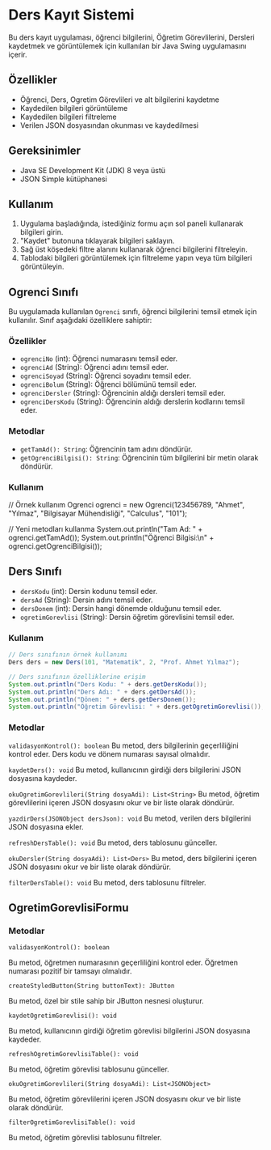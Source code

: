 
# Ders Kayıt Sistemi

Bu ders kayıt uygulaması, öğrenci bilgilerini, Öğretim Görevlilerini, Dersleri kaydetmek ve görüntülemek için kullanılan bir Java Swing uygulamasını içerir.

## Özellikler

- Öğrenci, Ders, Ogretim Görevlileri ve alt bilgilerini kaydetme
- Kaydedilen bilgileri görüntüleme
- Kaydedilen bilgileri filtreleme
- Verilen JSON dosyasından okunması ve kaydedilmesi

## Gereksinimler

- Java SE Development Kit (JDK) 8 veya üstü
- JSON Simple kütüphanesi

## Kullanım

1. Uygulama başladığında, istediğiniz formu açın sol paneli kullanarak bilgileri girin.
2. "Kaydet" butonuna tıklayarak bilgileri saklayın.
3. Sağ üst köşedeki filtre alanını kullanarak öğrenci bilgilerini filtreleyin.
4. Tablodaki bilgileri görüntülemek için filtreleme yapın veya tüm bilgileri görüntüleyin.

## Ogrenci Sınıfı

Bu uygulamada kullanılan `Ogrenci` sınıfı, öğrenci bilgilerini temsil etmek için kullanılır. Sınıf aşağıdaki özelliklere sahiptir:

### Özellikler

- `ogrenciNo` (int): Öğrenci numarasını temsil eder.
- `ogrenciAd` (String): Öğrenci adını temsil eder.
- `ogrenciSoyad` (String): Öğrenci soyadını temsil eder.
- `ogrenciBolum` (String): Öğrenci bölümünü temsil eder.
- `ogrenciDersler` (String): Öğrencinin aldığı dersleri temsil eder.
- `ogrenciDersKodu` (String): Öğrencinin aldığı derslerin kodlarını temsil eder.

### Metodlar

- `getTamAd(): String`: Öğrencinin tam adını döndürür.
- `getOgrenciBilgisi(): String`: Öğrencinin tüm bilgilerini bir metin olarak döndürür.

### Kullanım


// Örnek kullanım
Ogrenci ogrenci = new Ogrenci(123456789, "Ahmet", "Yılmaz", "Bilgisayar Mühendisliği", "Calculus", "101");

// Yeni metodları kullanma
System.out.println("Tam Ad: " + ogrenci.getTamAd());
System.out.println("Öğrenci Bilgisi:\n" + ogrenci.getOgrenciBilgisi());

## Ders Sınıfı
- `dersKodu` (int): Dersin kodunu temsil eder.
- `dersAd` (String): Dersin adını temsil eder.
- `dersDonem` (int): Dersin hangi dönemde olduğunu temsil eder.
- `ogretimGorevlisi` (String): Dersin öğretim görevlisini temsil eder.
### Kullanım
```java
// Ders sınıfının örnek kullanımı
Ders ders = new Ders(101, "Matematik", 2, "Prof. Ahmet Yılmaz");

// Ders sınıfının özelliklerine erişim
System.out.println("Ders Kodu: " + ders.getDersKodu());
System.out.println("Ders Adı: " + ders.getDersAd());
System.out.println("Dönem: " + ders.getDersDonem());
System.out.println("Öğretim Görevlisi: " + ders.getOgretimGorevlisi());
 ```

### Metodlar

`validasyonKontrol(): boolean`
Bu metod, ders bilgilerinin geçerliliğini kontrol eder. Ders kodu ve dönem numarası sayısal olmalıdır.

`kaydetDers(): void`
Bu metod, kullanıcının girdiği ders bilgilerini JSON dosyasına kaydeder.

`okuOgretimGorevlileri(String dosyaAdi): List<String>`
Bu metod, öğretim görevlilerini içeren JSON dosyasını okur ve bir liste olarak döndürür.

`yazdirDers(JSONObject dersJson): void`
Bu metod, verilen ders bilgilerini JSON dosyasına ekler.

`refreshDersTable(): void`
Bu metod, ders tablosunu günceller.

`okuDersler(String dosyaAdi): List<Ders>`
Bu metod, ders bilgilerini içeren JSON dosyasını okur ve bir liste olarak döndürür.

`filterDersTable(): void`
Bu metod, ders tablosunu filtreler.

## OgretimGorevlisiFormu

### Metodlar

 `validasyonKontrol(): boolean`

Bu metod, öğretmen numarasının geçerliliğini kontrol eder. Öğretmen numarası pozitif bir tamsayı olmalıdır.

 `createStyledButton(String buttonText): JButton`

Bu metod, özel bir stile sahip bir JButton nesnesi oluşturur.

 `kaydetOgretimGorevlisi(): void`

Bu metod, kullanıcının girdiği öğretim görevlisi bilgilerini JSON dosyasına kaydeder.

 `refreshOgretimGorevlisiTable(): void`

Bu metod, öğretim görevlisi tablosunu günceller.

 `okuOgretimGorevlileri(String dosyaAdi): List<JSONObject>`

Bu metod, öğretim görevlilerini içeren JSON dosyasını okur ve bir liste olarak döndürür.

 `filterOgretimGorevlisiTable(): void`

Bu metod, öğretim görevlisi tablosunu filtreler.




